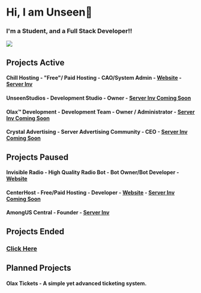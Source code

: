 
# Hi, I am Unseen👋

### I'm a Student, and a Full Stack Developer!!

[![](https://discord.c99.nl/widget/theme-4/968613119763030026.png)]()


## Projects Active

#### Chill Hosting - "Free"/ Paid Hosting - CAO/System Admin - [Website](https://chillhosting.xyz) - [Server Inv](https://discord.gg/e9YZTVcBMP)
#### UnseenStudios - Development Studio - Owner - [Server Inv Coming Soon]()
#### Olax™ Development - Development Team - Owner / Administrator - [Server Inv Coming Soon]()
#### Crystal Advertising - Server Advertising Community - CEO - [Server Inv Coming Soon]()

## Projects Paused

#### Invisible Radio - High Quality Radio Bot - Bot Owner/Bot Developer - [Website](https://invisibleradio.tk)
#### CenterHost - Free/Paid Hosting - Developer - [Website](https://CenterHost.xyz) - [Server Inv Coming Soon]()
#### AmongUS Central - Founder - [Server Inv](https://discord.gg/E4aNybFZbj)


## Projects Ended

### [Click Here](https://github.com/UnseenAcoustics/ended-projects)

## Planned Projects

#### Olax Tickets - A simple yet advanced ticketing system.
